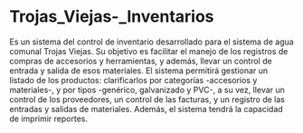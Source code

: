 # Trojas_Viejas-_Inventarios
Es un sistema del control de inventario desarrollado para el sistema de agua comunal Trojas Viejas. Su objetivo es facilitar el manejo de los registros de compras de accesorios y herramientas, y además, llevar un control de entrada y salida de esos materiales.   El sistema permitirá gestionar un listado de los productos: clarificarlos por categorías -accesorios y materiales-, y por tipos -genérico, galvanizado y PVC-, a su vez, llevar un control de los proveedores, un control de las facturas, y un registro de las entradas y salidas de materiales. Además, el sistema tendrá la capacidad de imprimir reportes.
